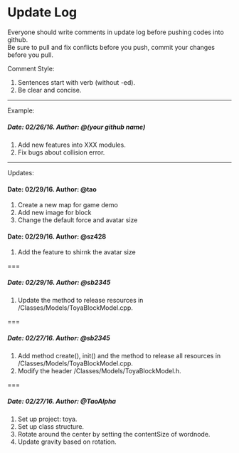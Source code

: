 # Update Log
Everyone should write comments in update log before pushing codes into github.  
Be sure to pull and fix conflicts before you push, commit your changes before you pull.

Comment Style:  
1. Sentences start with verb (without -ed).  
2. Be clear and concise.

---

Example:

##### Date: 02/26/16. Author: @(your github name)
1. Add new features into XXX modules.
2. Fix bugs about collision error.

---


Updates:


#### Date: 02/29/16. Author: @tao
1. Create a new map for game demo
2. Add new image for block
3. Change the default force and avatar size


#### Date: 02/29/16. Author: @sz428
1. Add the feature to shirnk the avatar size

===

##### Date: 02/29/16. Author: @sb2345
1. Update the method to release resources in /Classes/Models/ToyaBlockModel.cpp.

===

##### Date: 02/27/16. Author: @sb2345
1. Add method create(), init() and the method to release all resources in /Classes/Models/ToyaBlockModel.cpp.
2. Modify the header /Classes/Models/ToyaBlockModel.h.

===

##### Date: 02/27/16. Author: @TaoAlpha
1. Set up project: toya.
2. Set up class structure.
3. Rotate around the center by setting the contentSize of wordnode.
4. Update gravity based on rotation.
